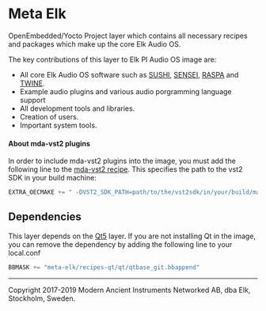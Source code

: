 # Meta Elk

OpenEmbedded/Yocto Project layer which contains all necessary recipes and
packages which make up the core Elk Audio OS.

The key contributions of this layer to Elk PI Audio OS image are:
- All core Elk Audio OS software such as [SUSHI](https://github.com/elk-audio/sushi), [SENSEI](https://github.com/elk-audio/sensei), [RASPA](https://github.com/elk-audio/raspa) and [TWINE](https://github.com/elk-audio/twine).
- Example audio plugins and various audio porgramming language support
- All development tools and libraries.
- Creation of users.
- Important system tools.

#### About mda-vst2 plugins
In order to include mda-vst2 plugins into the image, you must add the following
line to the [mda-vst2 recipe](recipes-audio/mda-vst2-plugins/mda-vst2-plugins_0.1.bb).
This specifies the path to the vst2 SDK in your build machine:
```python
EXTRA_OECMAKE += " -DVST2_SDK_PATH=path/to/the/vst2sdk/in/your/build/machine"
```

## Dependencies
This layer depends on the [Qt5](https://github.com/meta-qt5/meta-qt5) layer. If you are not installing Qt in the image, you can remove the dependency by adding the following line to your local.conf

```python
BBMASK += "meta-elk/recipes-qt/qt/qtbase_git.bbappend"
```

---
Copyright 2017-2019 Modern Ancient Instruments Networked AB, dba Elk, Stockholm, Sweden.
